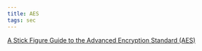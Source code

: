 ```yaml
---
title: AES
tags: sec
---
```


[A Stick Figure Guide to the Advanced Encryption Standard (AES)](http://www.moserware.com/2009/09/stick-figure-guide-to-advanced.html)